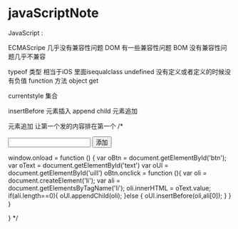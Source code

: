 # javaScriptNote

JavaScript : 

ECMAScripe  几乎没有兼容性问题
DOM 有一些兼容性问题
BOM 没有兼容性问题几乎不兼容

typeof  类型  相当于iOS 里面isequalclass
undefined   没有定义或者定义的时候没有负值
function 	方法  object  get

currentstyle 集合

insertBefore  元素插入
append child 元素追加

元素追加 让第一个发的内容排在第一个
/*
<body>
     <input type="text"  id="text"/>	
     <input type="button" value="添加" id="btn" />
     <ul id="uill"></ul>
</body>
     window.onload = function () {
	var oBtn = document.getElementById('btn');
	var oText = document.getElementById('text')
	var oUl = document.getElementById('uill')
	oBtn.onclick = function (){
		var oli = document.createElement('li');
		var ali  = document.getElementsByTagName('li');
		oli.innerHTML = oText.value;
		if(ali.length==0){
			oUl.appendChild(oli);
			}else {
				oUl.insertBefore(oli,ali[0]);
				}			
		}
	｝

}
*/
			
